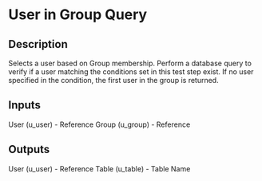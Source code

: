 # User in Group Query

## Description

Selects a user based on Group membership.  Perform a database query to verify if a user matching the conditions set in this test step exist. If no user specified in the condition, the first user in the group is returned.

## Inputs

User (u_user) - Reference
Group (u_group) - Reference 

## Outputs

User (u_user) - Reference
Table (u_table) - Table Name